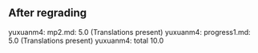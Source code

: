 ## After regrading
yuxuanm4: mp2.md: 5.0 (Translations present)
yuxuanm4: progress1.md: 5.0 (Translations present)
yuxuanm4: total 10.0